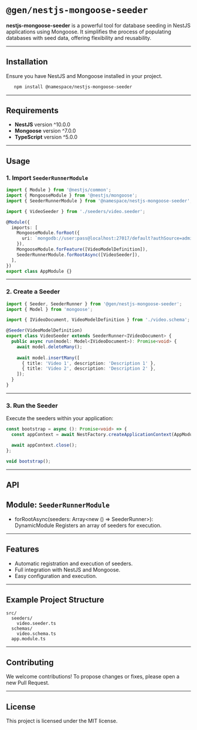 # `@gen/nestjs-mongoose-seeder`

**nestjs-mongoose-seeder** is a powerful tool for database seeding in NestJS applications using Mongoose. It simplifies the process of populating databases with seed data, offering flexibility and reusability.

---
## Installation
Ensure you have NestJS and Mongoose installed in your project.

```bash
   npm install @namespace/nestjs-mongoose-seeder
```

---

## Requirements

- **NestJS** version ^10.0.0
- **Mongoose** version ^7.0.0
- **TypeScript** version ^5.0.0
---


## Usage

### 1. Import `SeederRunnerModule`

```typescript
import { Module } from '@nestjs/common';
import { MongooseModule } from '@nestjs/mongoose';
import { SeederRunnerModule } from '@namespace/nestjs-mongoose-seeder';

import { VideoSeeder } from './seeders/video.seeder';

@Module({
  imports: [
    MongooseModule.forRoot({
      uri: `mongodb://user:pass@localhost:27017/default?authSource=admin`,
    }),
    MongooseModule.forFeature([VideoModelDefinition]),
    SeederRunnerModule.forRootAsync([VideoSeeder]),
  ],
})
export class AppModule {}
```
---
### 2. Create a Seeder

```typescript
import { Seeder, SeederRunner } from '@gen/nestjs-mongoose-seeder';
import { Model } from 'mongoose';

import { IVideoDocument, VideoModelDefinition } from './video.schema';

@Seeder(VideoModelDefinition)
export class VideoSeeder extends SeederRunner<IVideoDocument> {
  public async run(model: Model<IVideoDocument>): Promise<void> {
    await model.deleteMany();
    
    await model.insertMany([
      { title: 'Video 1', description: 'Description 1' },
      { title: 'Video 2', description: 'Description 2' },
    ]);
  }
}

```
--- 
### 3. Run the Seeder
Execute the seeders within your application:

```typescript
const bootstrap = async (): Promise<void> => {
  const appContext = await NestFactory.createApplicationContext(AppModule);

  await appContext.close();
};

void bootstrap();
```
---

## API

## **Module:** `SeederRunnerModule`
- forRootAsync(seeders: Array<new () => SeederRunner<any>>): DynamicModule
Registers an array of seeders for execution.

--- 
## Features
- Automatic registration and execution of seeders.
- Full integration with NestJS and Mongoose.
- Easy configuration and execution.
---
## Example Project Structure
```
src/
  seeders/
    video.seeder.ts
  schemas/
    video.schema.ts
  app.module.ts
```
---

## Contributing
We welcome contributions! To propose changes or fixes, please open a new Pull Request.

---
## License
This project is licensed under the MIT license.
